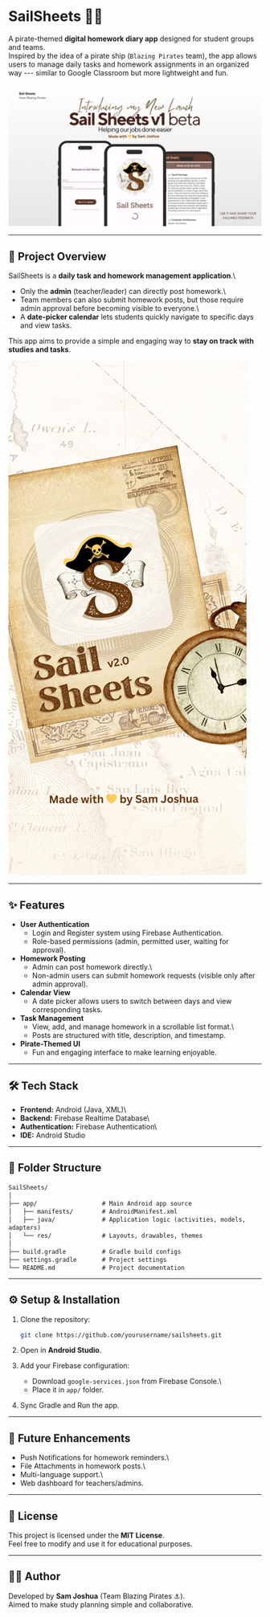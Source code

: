# SailSheets 📜⛵

A pirate-themed **digital homework diary app** designed for student
groups and teams.\
Inspired by the idea of a pirate ship (`Blazing Pirates` team), the app
allows users to manage daily tasks and homework assignments in an
organized way --- similar to Google Classroom but more lightweight and
fun.

![App Broucher](https://github.com/samjoshua7/Sail-sheets/blob/main/Sail%20Sheets%20Promo%20Broucher.png?raw=true)

------------------------------------------------------------------------

## 🚀 Project Overview

SailSheets is a **daily task and homework management application**.\
- Only the **admin** (teacher/leader) can directly post homework.\
- Team members can also submit homework posts, but those require admin
approval before becoming visible to everyone.\
- A **date-picker calendar** lets students quickly navigate to specific
days and view tasks.

This app aims to provide a simple and engaging way to **stay on track
with studies and tasks**.

![App Broucher](https://github.com/samjoshua7/Sail-sheets/blob/main/Sail%20Sheets%20Launcher.png?raw=true)

------------------------------------------------------------------------

## ✨ Features

-   **User Authentication**
    -   Login and Register system using Firebase Authentication.
    -   Role-based permissions (admin, permitted user, waiting for
        approval).
-   **Homework Posting**
    -   Admin can post homework directly.\
    -   Non-admin users can submit homework requests (visible only after
        admin approval).
-   **Calendar View**
    -   A date picker allows users to switch between days and view
        corresponding tasks.
-   **Task Management**
    -   View, add, and manage homework in a scrollable list format.\
    -   Posts are structured with title, description, and timestamp.
-   **Pirate-Themed UI**
    -   Fun and engaging interface to make learning enjoyable.

------------------------------------------------------------------------

## 🛠 Tech Stack

-   **Frontend:** Android (Java, XML)\
-   **Backend:** Firebase Realtime Database\
-   **Authentication:** Firebase Authentication\
-   **IDE:** Android Studio

------------------------------------------------------------------------

## 📂 Folder Structure

    SailSheets/
    │
    ├── app/                  # Main Android app source
    │   ├── manifests/        # AndroidManifest.xml
    │   ├── java/             # Application logic (activities, models, adapters)
    │   └── res/              # Layouts, drawables, themes
    │
    ├── build.gradle          # Gradle build configs
    ├── settings.gradle       # Project settings
    └── README.md             # Project documentation

------------------------------------------------------------------------

## ⚙️ Setup & Installation

1.  Clone the repository:

    ``` bash
    git clone https://github.com/yourusername/sailsheets.git
    ```

2.  Open in **Android Studio**.

3.  Add your Firebase configuration:

    -   Download `google-services.json` from Firebase Console.\
    -   Place it in `app/` folder.

4.  Sync Gradle and Run the app.

------------------------------------------------------------------------

## 🌟 Future Enhancements

-   Push Notifications for homework reminders.\
-   File Attachments in homework posts.\
-   Multi-language support.\
-   Web dashboard for teachers/admins.

------------------------------------------------------------------------

## 📜 License

This project is licensed under the **MIT License**.\
Feel free to modify and use it for educational purposes.

------------------------------------------------------------------------

## 👨‍💻 Author

Developed by **Sam Joshua** (Team Blazing Pirates ⚓).\
Aimed to make study planning simple and collaborative.
